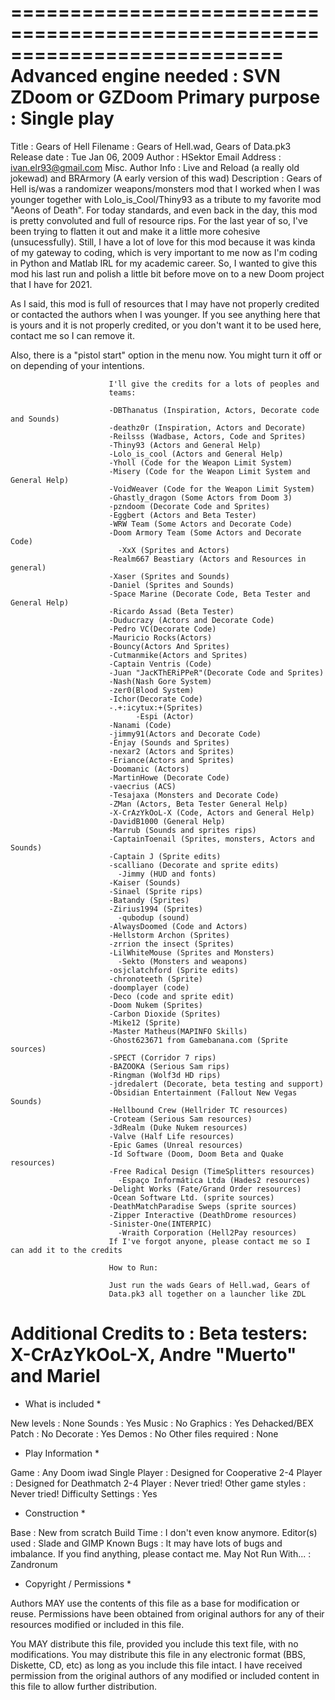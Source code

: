 ===========================================================================
Advanced engine needed  : SVN ZDoom or GZDoom
Primary purpose         : Single play
===========================================================================
Title                   : Gears of Hell
Filename                : Gears of Hell.wad, Gears of Data.pk3
Release date            : Tue Jan 06, 2009
Author                  : HSektor
Email Address           : ivan.elr93@gmail.com
Misc. Author Info       : Live and Reload (a really old jokewad) and BRArmory (A early version of this wad)
Description             : Gears of Hell is/was a randomizer weapons/monsters mod that I worked when I was younger together with Lolo_is_Cool/Thiny93 as a tribute to my favorite mod "Aeons of Death". 
For today standards, and even back in the day, this mod is pretty convoluted and full of resource rips. For the last year of so, I've been trying to flatten it out and make it a little more cohesive (unsucessfully). 
Still, I have a lot of love for this mod because it was kinda of my gateway to coding, which is very important to me now as I'm coding in Python and Matlab IRL for my academic career. So, I wanted to give this mod his last run and polish a little bit before move on to a new Doom project that I have for 2021.

As I said, this mod is full of resources that I may have not properly credited or contacted the authors when I was younger.
If you see anything here that is yours and it is not properly credited, or you don't want it to be used here, contact me so I can remove it.

Also, there is a "pistol start" option in the menu now. You might turn it off or on depending of your intentions.
                          
                          I'll give the credits for a lots of peoples and
                          teams:
                          
                          -DBThanatus (Inspiration, Actors, Decorate code and Sounds)
                          -deathz0r (Inspiration, Actors and Decorate)
                          -Reilsss (Wadbase, Actors, Code and Sprites)
                          -Thiny93 (Actors and General Help)
                          -Lolo_is_cool (Actors and General Help)
                          -Yholl (Code for the Weapon Limit System)
                          -Misery (Code for the Weapon Limit System and General Help)
                          -VoidWeaver (Code for the Weapon Limit System)
                          -Ghastly_dragon (Some Actors from Doom 3)
                          -pzndoom (Decorate Code and Sprites)
                          -Eggbert (Actors and Beta Tester)
                          -WRW Team (Some Actors and Decorate Code)
                          -Doom Armory Team (Some Actors and Decorate Code)
	                        -XxX (Sprites and Actors)
                          -Realm667 Beastiary (Actors and Resources in general)
                          -Xaser (Sprites and Sounds) 
                          -Daniel (Sprites and Sounds)
                          -Space Marine (Decorate Code, Beta Tester and General Help)
                          -Ricardo Assad (Beta Tester)
                          -Duducrazy (Actors and Decorate Code)
                          -Pedro VC(Decorate Code)
                          -Mauricio Rocks(Actors)
                          -Bouncy(Actors And Sprites)
                          -Cutmanmike(Actors and Sprites)
                          -Captain Ventris (Code)
                          -Juan "JacKThERiPPeR"(Decorate Code and Sprites)
                          -Nash(Nash Gore System)
                          -zer0(Blood System)
                          -Ichor(Decorate Code)
                          -.+:icytux:+(Sprites)
			                    -Espi (Actor)
                          -Nanami (Code)
                          -jimmy91(Actors and Decorate Code)
                          -Enjay (Sounds and Sprites)
                          -nexar2 (Actors and Sprites)
                          -Eriance(Actors and Sprites)
                          -Doomanic (Actors)
                          -MartinHowe (Decorate Code)
                          -vaecrius (ACS)
                          -Tesajaxa (Monsters and Decorate Code)
                          -ZMan (Actors, Beta Tester General Help)
                          -X-CrAzYkOoL-X (Code, Actors and General Help)
                          -DavidB1000 (General Help)
                          -Marrub (Sounds and sprites rips)
                          -CaptainToenail (Sprites, monsters, Actors and Sounds)
                          -Captain J (Sprite edits)
                          -scalliano (Decorate and sprite edits)
	                        -Jimmy (HUD and fonts)
                          -Kaiser (Sounds)
                          -Sinael (Sprite rips)
                          -Batandy (Sprites)
                          -Zirius1994 (Sprites)
	                        -qubodup (sound)
                          -AlwaysDoomed (Code and Actors)
                          -Hellstorm Archon (Sprites)
                          -zrrion the insect (Sprites)
                          -LilWhiteMouse (Sprites and Monsters)
	                        -Sekto (Monsters and weapons)
                          -osjclatchford (Sprite edits)
                          -chronoteeth (Sprite)
                          -doomplayer (code)
                          -Deco (code and sprite edit)
                          -Doom Nukem (Sprites)
                          -Carbon Dioxide (Sprites)
                          -Mike12 (Sprite)
                          -Master Matheus(MAPINFO Skills)
                          -Ghost623671 from Gamebanana.com (Sprite sources)
                          -SPECT (Corridor 7 rips)
                          -BAZOOKA (Serious Sam rips)
                          -Ringman (Wolf3d HD rips)
                          -jdredalert (Decorate, beta testing and support)
                          -Obsidian Entertainment (Fallout New Vegas Sounds)
                          -Hellbound Crew (Hellrider TC resources)
                          -Croteam (Serious Sam resources)
                          -3dRealm (Duke Nukem resources)
                          -Valve (Half Life resources)
                          -Epic Games (Unreal resources)
                          -Id Software (Doom, Doom Beta and Quake resources)
                          -Free Radical Design (TimeSplitters resources)
	                        -Espaço Informática Ltda (Hades2 resources)
                          -Delight Works (Fate/Grand Order resources)
                          -Ocean Software Ltd. (sprite sources)
                          -DeathMatchParadise Sweps (sprite sources)
                          -Zipper Interactive (DeathDrome resources)
                          -Sinister-One(INTERPIC)
	                        -Wraith Corporation (Hell2Pay resources)
                          If I've forgot anyone, please contact me so I can add it to the credits
                          
                          How to Run:
                          
                          Just run the wads Gears of Hell.wad, Gears of
                          Data.pk3 all together on a launcher like ZDL

Additional Credits to   : Beta testers: X-CrAzYkOoL-X, Andre "Muerto" and Mariel
===========================================================================
* What is included *

New levels              : None
Sounds                  : Yes
Music                   : No
Graphics                : Yes
Dehacked/BEX Patch      : No
Decorate		: Yes
Demos                   : No
Other files required    : None


* Play Information *

Game                    : Any Doom iwad
Single Player           : Designed for
Cooperative 2-4 Player  : Designed for
Deathmatch 2-4 Player   : Never tried!
Other game styles       : Never tried!
Difficulty Settings     : Yes


* Construction *

Base                    : New from scratch
Build Time              : I don't even know anymore.
Editor(s) used          : Slade and GIMP
Known Bugs              : It may have lots of bugs and imbalance. If you find anything, please contact me.
May Not Run With...     : Zandronum


* Copyright / Permissions *

Authors MAY use the contents of this file as a base for
modification or reuse.  Permissions have been obtained from original 
authors for any of their resources modified or included in this file.

You MAY distribute this file, provided you include this text file, with
no modifications.  You may distribute this file in any electronic
format (BBS, Diskette, CD, etc) as long as you include this file 
intact.  I have received permission from the original authors of any
modified or included content in this file to allow further distribution.
